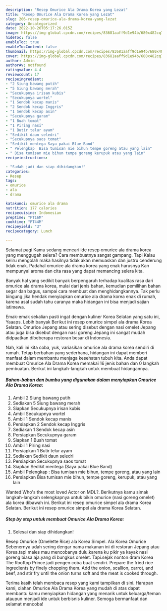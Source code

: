 ```yaml
---
description: "Resep Omurice Ala Drama Korea yang Lezat"
title: "Resep Omurice Ala Drama Korea yang Lezat"
slug: 206-resep-omurice-ala-drama-korea-yang-lezat
category: Uncategorized
date: 2022-10-26T05:17:26.015Z
image: https://img-global.cpcdn.com/recipes/83681aaff9d1e94b/680x482cq70/omurice-ala-drama-korea-foto-resep-utama.jpg
hideToc: false
enableToc: true
enableTocContent: false
thumbnail: https://img-global.cpcdn.com/recipes/83681aaff9d1e94b/680x482cq70/omurice-ala-drama-korea-foto-resep-utama.jpg
cover: https://img-global.cpcdn.com/recipes/83681aaff9d1e94b/680x482cq70/omurice-ala-drama-korea-foto-resep-utama.jpg
author: Admin
authorAv: notfound
ratingvalue: 4.4
reviewcount: 17
recipeingredient:
- "2 Siung bawang putih"
- "5 Siung bawang merah"
- "Secukupnya irisan kubis"
- "Secukupnya wortel"
- "1 Sendok kecap manis"
- "2 Sendok kecap Inggris"
- "1 Sendok kecap asin"
- "Secukupnya garam"
- "1 Buah tomat"
- "1 Piring nasi"
- "1 Butir telur ayam"
- "Sedikit daun seledri"
- "Secukupnya saos tomat"
- "Sedikit mentega Saya pakai Blue Band"
- " Pelengkap  Bisa tumisan mie bihun tempe goreng atau yang lain"
- " Bisa tumisan mie bihun tempe goreng kerupuk atau yang lain"
recipeinstructions:

- "Sudah jadi dan siap dihidangkan!"
categories:
- Resep
tags:
- omurice
- ala
- drama

katakunci: omurice ala drama 
nutrition: 177 calories
recipecuisine: Indonesian
preptime: "PT16M"
cooktime: "PT44M"
recipeyield: "3"
recipecategory: Lunch

---
```



Selamat pagi Kamu sedang mencari ide resep omurice ala drama korea yang menggugah selera? Cara membuatnya sangat gampang. Tapi Kalau keliru mengolah maka hasilnya tidak akan memuaskan dan justru cenderung tidak enak. Padahal omurice ala drama korea yang enak harusnya Kan mempunyai aroma dan cita rasa yang dapat memancing selera kita.


Banyak hal yang sedikit banyak berpengaruh terhadap kualitas rasa dari omurice ala drama korea, mulai dari jenis bahan, kemudian pemilihan bahan segar dan bagus, sampai cara membuat dan menghidangkannya. Tak perlu bingung jika hendak menyiapkan omurice ala drama korea enak di rumah, karena asal sudah tahu caranya maka hidangan ini bisa menjadi sajian istimewa.

Emak-emak sekalian pasti ingat dengan kuliner Korea Selatan yang satu ini, Yaaaps. Lebih banyak Berikut ini resep omurice simpel ala drama Korea Selatan. Omurice Jepang atau sering disebut dengan nasi omelet Jepang atau juga bisa disebut dengan nasi goreng Jepang ini sangat mudah didpaatkan dibeberapa restoran besar di Indonesia.


Nah, kali ini kita coba, yuk, variasikan omurice ala drama korea sendiri di rumah. Tetap berbahan yang sederhana, hidangan ini dapat memberi manfaat dalam membantu menjaga kesehatan tubuh kita. Anda dapat membuat Omurice Ala Drama Korea memakai 16 jenis bahan dan 0 langkah pembuatan. Berikut ini langkah-langkah untuk membuat hidangannya.

<!--inarticleads1-->

##### Bahan-bahan dan bumbu yang digunakan dalam menyiapkan Omurice Ala Drama Korea:

1. Ambil 2 Siung bawang putih
1. Sediakan 5 Siung bawang merah
1. Siapkan Secukupnya irisan kubis
1. Ambil Secukupnya wortel
1. Ambil 1 Sendok kecap manis
1. Persiapkan 2 Sendok kecap Inggris
1. Sediakan 1 Sendok kecap asin
1. Persiapkan Secukupnya garam
1. Siapkan 1 Buah tomat
1. Ambil 1 Piring nasi
1. Persiapkan 1 Butir telur ayam
1. Sediakan Sedikit daun seledri
1. Persiapkan Secukupnya saos tomat
1. Siapkan Sedikit mentega (Saya pakai Blue Band)
1. Ambil  Pelengkap : Bisa tumisan mie bihun, tempe goreng, atau yang lain
1. Persiapkan  Bisa tumisan mie bihun, tempe goreng, kerupuk, atau yang lain


Wanted Who&#39;s the most loved Actor on MDL?. Berikutnya kamu simak langkah-langkah selengkapnya untuk bikin omurice (nasi goreng omelet) ala korea dibawah ini. Berikut ini resep omurice simpel ala drama Korea Selatan. Berikut ini resep omurice simpel ala drama Korea Selatan. 

<!--inarticleads2-->

##### Step by step untuk membuat Omurice Ala Drama Korea:


1. Selesai dan siap dihidangkan!

Resep Omurice (Omelette Rice) ala Korea Simpel. Ala Korea Omurice Sebenernya udah sering dengar nama makanan ini di restoran Jepang atau Korea.tapi males mau mencobanya dulu.karena ku pikir ya kayak nasi goreng biasa aja.yang di bungkus omelet. Tapi.sejak nonton dram Korea The Rooftop Prince.jadi pengen coba buat sendiri. Prepare the fried rice ingredients by finely chopping them. Add the onion, scallion, carrot, and beef, and stir fry until the onion turns soft and the meat is cooked through. 

Terima kasih telah membaca resep yang kami tampilkan di sini. Harapan kami, olahan Omurice Ala Drama Korea yang mudah di atas dapat membantu kamu menyiapkan hidangan yang menarik untuk keluarga/teman ataupun menjadi ide untuk berbisnis kuliner. Semoga bermanfaat dan selamat mencoba!
